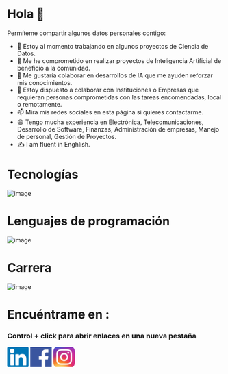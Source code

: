 # Hola  👋
Permíteme compartir algunos datos personales contigo:

- 🔭 Estoy al momento trabajando en algunos proyectos de Ciencia de Datos.
- 🌱 Me he comprometido en realizar proyectos de Inteligencia Artificial de beneficio a la comunidad.
- 👯 Me gustaría colaborar en desarrollos de IA que me ayuden reforzar mis conocimientos.
- 🤔 Estoy dispuesto a colaborar con Instituciones o Empresas que requieran personas comprometidas con las tareas encomendadas, local o remotamente.
- 📫 Mira mis redes sociales en esta página si quieres contactarme.
- 😄 Tengo mucha experiencia en Electrónica, Telecomunicaciones, Desarrollo de Software, Finanzas, Administración de empresas, Manejo de personal, Gestión de Proyectos.
- ✍ I am fluent in Enghlish.

# Tecnologías

![image](https://github.com/user-attachments/assets/2407cf32-8bde-4314-8684-09d038b418bf)


# Lenguajes de programación

![image](https://github.com/user-attachments/assets/735df7c6-4335-48b2-a706-7b2156339d57)

# Carrera

![image](https://github.com/user-attachments/assets/5fed2b32-030b-455d-bfca-9553f631ed1e)

# Encuéntrame en :
### Control + click para abrir enlaces en una nueva pestaña

[<img src="imagenes/linkedin.png" width=50 target="_blank">](https://www.linkedin.com/in/dggr)
[<img src="imagenes/facebook.png" width=50>](https://www.facebook.com/profile.php?id=100014018225302)
[<img src="imagenes/instagram.jpg" width=50>](https://www.instagram.com/diegogalarza1949/)









